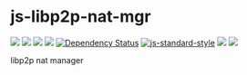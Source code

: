 # js-libp2p-nat-mgr

[![](https://img.shields.io/badge/project-libp2p-yellow.svg?style=flat-square)](http://libp2p.io/)
[![](https://img.shields.io/badge/freenode-%23libp2p-yellow.svg?style=flat-square)](http://webchat.freenode.net/?channels=%23libp2p)
[![](https://img.shields.io/codecov/c/github/libp2p/js-libp2p-nat-mngr.svg?style=flat-square)](https://codecov.io/gh/libp2p/js-libp2p-nat-mngr)
[![](https://img.shields.io/travis/libp2p/js-libp2p-nat-mngr.svg?style=flat-square)](https://travis-ci.com/libp2p/js-libp2p-nat-mngr)
[![Dependency Status](https://david-dm.org/libp2p/js-libp2p-nat-mngr.svg?style=flat-square)](https://david-dm.org/libp2p/js-libp2p-nat-mngr)
[![js-standard-style](https://img.shields.io/badge/code%20style-standard-brightgreen.svg?style=flat-square)](https://github.com/feross/standard)
![](https://img.shields.io/badge/npm-%3E%3D6.0.0-orange.svg?style=flat-square)
![](https://img.shields.io/badge/Node.js-%3E%3D10.0.0-orange.svg?style=flat-square)

libp2p nat manager
